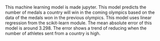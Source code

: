 This machine learning model is made jupyter. This model predicts the number of medals a country will win in the coming olympics based on the data of the medals won in the previous olympics. This model uses linear regression from the scikit-learn module. The mean absolute error of this model is around 3.298. The error shows a trend of reducing when the number of athletes sent from a country is high.